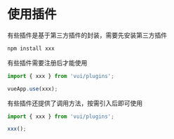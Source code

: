 # 使用插件

有些插件是基于第三方插件的封装，需要先安装第三方插件

```sh
npm install xxx
```

有些插件需要注册后才能使用

```js [main.js]
import { xxx } from 'vui/plugins';

vueApp.use(xxx);
```

有些插件还提供了调用方法，按需引入后即可使用

```js [*.js]
import { xxx } from 'vui/plugins';

xxx();
```
